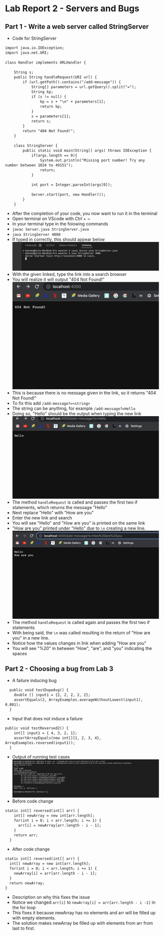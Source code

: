 # Lab Report 2 - Servers and Bugs
## Part 1 - Write a web server called StringServer
* Code for StringServer

```
import java.io.IOException;
import java.net.URI;

class Handler implements URLHandler {

    String s;
    public String handleRequest(URI url) {
        if (url.getPath().contains("/add-message")) {
            String[] parameters = url.getQuery().split("=");
            String kp;
            if (s != null) {
                kp = s + "\n" + parameters[1];
                return kp;
            }
            s = parameters[1];
            return s;
        }
        return "404 Not Found!";
    }

    class StringServer {
        public static void main(String[] args) throws IOException {
            if(args.length == 0){
                System.out.println("Missing port number! Try any number between 1024 to 49151");
                return;
            }
    
            int port = Integer.parseInt(args[0]);
    
            Server.start(port, new Handler());
        }
    }
 ```
* After the completion of your code, you now want to run it in the terminal
* Open terminal on VScode with *Ctrl* + *~*  
* In your terminal type in the folowing commands
* `javac Server.java StringServer.java`
* `java StringServer 4000`
* If typed in correctly, this should appear below
![image](java.png)
* With the given linked, type the link into a search browser
* You will realize it will output "404 Not Found!"
![image](notfound.png)
* This is because there is no message given in the link, so it returns "404 Not Found!"
* To fix this add `/add-message?=<string>`
* The string can be anything, for example `/add-message?=Hello`
* Doing so, "Hello" should be the output when typing the new link
![image](hello.png)
* The method `handleRequest` is called and passes the first two if statements, which returns the message "Hello"
* Next replace "Hello" with "How are you"
* Enter the new link and search
* You will see "Hello" and "How are you" is printed on the same link
* "How are you" printed under "Hello" due to `\n` creating a new line.
![image](how.png)
* The method `handleRequest` is called again and passes the first two if statements
* With being said, the `\n` was called resulting in the return of "How are you" in a new line.
* Notice how the values changes in link when adding "How are you"
* You will see "%20" in between "How", "are", and "you" indicating the spaces

## Part 2 - Choosing a bug from Lab 3
* A failure inducing bug
```
  public void testDupeAvg() {
    double [] input1 = {2, 2, 2, 2, 2};
    assertEquals(2, ArrayExamples.averageWithoutLowest(input1), 0.001);
  }
```
* Input that does not induce a failure
```
public void testReversed2() {
    int[] input1 = { 4, 3, 2, 1};
    assertArrayEquals(new int[]{1, 2, 3, 4}, ArrayExamples.reversed(input1));
  }
  ```
* Output of running test cases
![image](test.png)
* Before code change
```
static int[] reversed(int[] arr) {
    int[] newArray = new int[arr.length];
    for(int i = 0; i < arr.length; i += 1) {
      arr[i] = newArray[arr.length - i - 1];
    }
    return arr;
  }
  ```
  * After code change
  ```
  static int[] reversed(int[] arr) {
    int[] newArray = new int[arr.length];
    for(int i = 0; i < arr.length; i += 1) {
      newArray[i] = arr[arr.length - i - 1];
    }
    return newArray;
  }
  ```
  * Description on why this fixes the issue
  * Notice we changed `arr[i]` to `newArray[i] = arr[arr.length - i -1]` in the for loop
  * This fixes it because newArray has no elements and arr will be filled up with empty elements.
  * The solution makes newArray be filled up with elements from arr from last to first.
